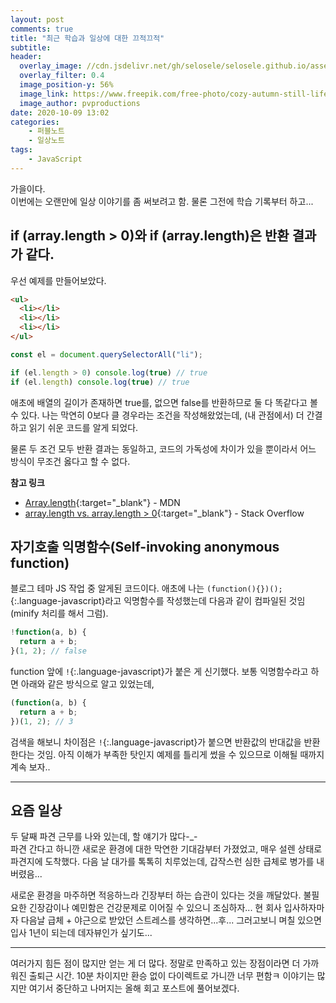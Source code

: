 ```yaml
---
layout: post
comments: true
title: "최근 학습과 일상에 대한 끄적끄적"
subtitle:
header:
  overlay_image: //cdn.jsdelivr.net/gh/selosele/selosele.github.io/assets/images/thumb/autumn_thumb01.jpg
  overlay_filter: 0.4
  image_position-y: 56%
  image_link: https://www.freepik.com/free-photo/cozy-autumn-still-life-with-cup-tea_10489106.htm
  image_author: pvproductions
date: 2020-10-09 13:02
categories:
    - 퍼블노트
    - 일상노트
tags:
    - JavaScript
---
```


가을이다.  
이번에는 오랜만에 일상 이야기를 좀 써보려고 함. 물론 그전에 학습 기록부터 하고...

## if (array.length > 0)와 if (array.length)은 반환 결과가 같다.

우선 예제를 만들어보았다.

```html
<ul>
  <li></li>
  <li></li>
  <li></li>
</ul>
```

```javascript
const el = document.querySelectorAll("li");

if (el.length > 0) console.log(true) // true
if (el.length) console.log(true) // true
```

애초에 배열의 길이가 존재하면 true를, 없으면 false를 반환하므로 둘 다 똑같다고 볼 수 있다. 나는 막연히 0보다 클 경우라는 조건을 작성해왔었는데, (내 관점에서) 더 간결하고 읽기 쉬운 코드를 알게 되었다.

물론 두 조건 모두 반환 결과는 동일하고, 코드의 가독성에 차이가 있을 뿐이라서 어느 방식이 무조건 옳다고 할 수 없다.

**참고 링크**

- [Array.length](https://developer.mozilla.org/ko/docs/Web/JavaScript/Reference/Global_Objects/Array/length){:target="_blank"} - MDN
- [array.length vs. array.length > 0](https://stackoverflow.com/questions/32911424/array-length-vs-array-length-0){:target="_blank"} - Stack Overflow

## 자기호출 익명함수(Self-invoking anonymous function)

블로그 테마 JS 작업 중 알게된 코드이다. 애초에 나는 ```(function(){})();```{:.language-javascript}라고 익명함수를 작성했는데 다음과 같이 컴파일된 것임(minify 처리를 해서 그럼).

```javascript
!function(a, b) {
  return a + b;
}(1, 2); // false
```

function 앞에 ```!```{:.language-javascript}가 붙은 게 신기했다. 보통 익명함수라고 하면 아래와 같은 방식으로 알고 있었는데,

```javascript
(function(a, b) {
  return a + b;
})(1, 2); // 3
```

검색을 해보니 차이점은 ```!```{:.language-javascript}가 붙으면 반환값의 반대값을 반환한다는 것임. 아직 이해가 부족한 탓인지 예제를 틀리게 썼을 수 있으므로 이해될 때까지 계속 보자..

---

## 요즘 일상

두 달째 파견 근무를 나와 있는데, 할 얘기가 많다-_-  
파견 간다고 하니깐 새로운 환경에 대한 막연한 기대감부터 가졌었고, 매우 설렌 상태로 파견지에 도착했다. 다음 날 대가를 톡톡히 치루었는데, 갑작스런 심한 급체로 병가를 내버렸음...

새로운 환경을 마주하면 적응하느라 긴장부터 하는 습관이 있다는 것을 깨달았다. 불필요한 긴장감이나 예민함은 건강문제로 이어질 수 있으니 조심하자... 현 회사 입사하자마자 다음날 급체 + 야근으로 받았던 스트레스를 생각하면...후... 그러고보니 며칠 있으면 입사 1년이 되는데 데자뷰인가 싶기도...

---

여러가지 힘든 점이 많지만 얻는 게 더 많다. 정말로 만족하고 있는 장점이라면 더 가까워진 출퇴근 시간. 10분 차이지만 환승 없이 다이렉트로 가니깐 너무 편함ㅋ 이야기는 많지만 여기서 중단하고 나머지는 올해 회고 포스트에 풀어보겠다.